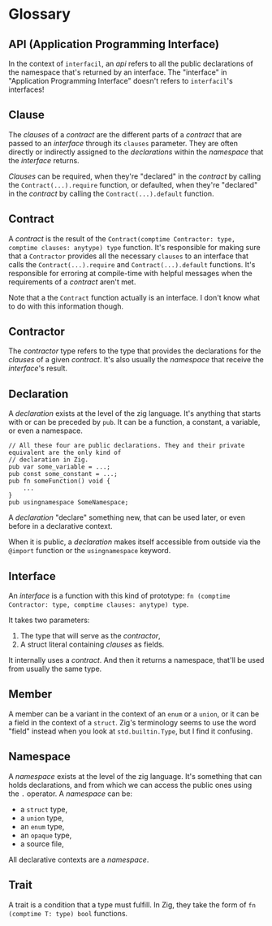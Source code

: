 
# Glossary

## API (Application Programming Interface)

In the context of `interfacil`, an _api_ refers to all the public declarations of the namespace that's returned by an interface. The "interface" in "Application Programming Interface" doesn't refers to `interfacil`'s interfaces!

## Clause

The _clauses_ of a _contract_ are the different parts of a _contract_ that are passed to an _interface_ through its `clauses` parameter. They are often directly or indirectly assigned to the _declarations_ within the _namespace_ that the _interface_ returns.

_Clauses_ can be required, when they're "declared" in the _contract_ by calling the `Contract(...).require` function,  or defaulted, when they're "declared" in the _contract_ by calling the `Contract(...).default` function.

## Contract

A _contract_ is the result of the `Contract(comptime Contractor: type, comptime clauses: anytype) type` function. It's responsible for making sure that a `Contractor` provides all the necessary `clauses` to an interface that calls the `Contract(...).require` and `Contract(...).default` functions. It's responsible for erroring at compile-time with helpful messages when the requirements of a _contract_ aren't met.

Note that a the `Contract` function actually is an interface. I don't know what to do with this information though.

## Contractor

The _contractor_ type refers to the type that provides the declarations for the _clauses_ of a given _contract_. It's also usually the _namespace_ that receive the _interface_'s result.

## Declaration

A _declaration_ exists at the level of the zig language.   It's anything that starts with or can be preceded by `pub`. It can be a function, a constant, a variable, or even a namespace.

```zig
// All these four are public declarations. They and their private equivalent are the only kind of
// declaration in Zig.
pub var some_variable = ...;
pub const some_constant = ...;
pub fn someFunction() void {
    ...
}
pub usingnamespace SomeNamespace;
```

A _declaration_ "declare" something new, that can be used later, or even before in a declarative context.

When it is public, a _declaration_ makes itself accessible from outside via the `@import` function or the `usingnamespace` keyword.

## Interface

An _interface_ is a function with this kind of prototype: `fn (comptime Contractor: type, comptime clauses: anytype) type`.

It takes two parameters:
1. The type that will serve as the _contractor_,
2. A struct literal containing _clauses_ as fields.

It internally uses a _contract_. And then it returns a namespace, that'll be used from usually the same type. 

## Member

A member can be a variant in the context of an `enum` or a `union`, or it can be a field in the context of a `struct`. Zig's terminology seems to use the word "field" instead when you look at `std.builtin.Type`, but I find it confusing.

## Namespace

A _namespace_ exists at the level of the zig language. It's something that can holds declarations, and from which we can access the public ones using the `.` operator. A _namespace_ can be:

- a `struct` type,
- a `union` type,
- an `enum` type,
- an `opaque` type,
- a source file,

All declarative contexts are a _namespace_.

## Trait

A trait is a condition that a type must fulfill. In Zig, they take the form of `fn (comptime T: type) bool` functions.
